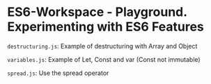 # ES6-Workspace - Playground. Experimenting with ES6 Features
`destructuring.js`: Example of destructuring with Array and Object

`variables.js`: Example of Let, Const and var (Const not immutable)

`spread.js`: Use the spread operator